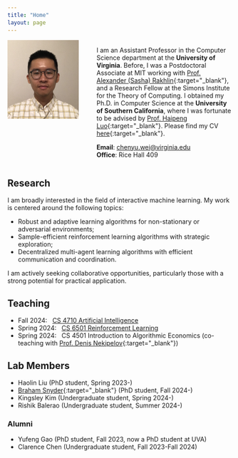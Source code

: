 ```yaml
---
title: "Home"
layout: page
---
```


<div style="display: flex; align-items: flex-start;">


   <div style="flex: 0 0 160px; margin-right: 40px;">
    <img src="/image/photo.JPG" alt="My Photo" style="max-width: 100%; height: auto;">
  </div>

  <div style="flex: 1;" markdown="1">

I am an Assistant Professor in the Computer Science department at the **University of Virginia**. Before, I was a Postdoctoral Associate at MIT working with [Prof. Alexander (Sasha) Rakhlin](http://www.mit.edu/~rakhlin/){:target="_blank"}, and a Research Fellow at the Simons Institute for the Theory of Computing. I obtained my Ph.D. in Computer Science at the **University of Southern California**, where I was fortunate to be advised by [Prof. Haipeng Luo](https://haipeng-luo.net/){:target="_blank"}. Please find my CV [here](/document/cv.pdf){:target="_blank"}. 

**Email**: chenyu.wei@virginia.edu  
**Office**: Rice Hall 409
  
  </div>


 


</div>



## Research

I am broadly interested in the field of interactive machine learning. My work is centered around the following topics:   
- Robust and adaptive learning algorithms for non-stationary or adversarial environments;   
- Sample-efficient reinforcement learning algorithms with strategic exploration;   
- Decentralized multi-agent learning algorithms with efficient communication and coordination.  

I am actively seeking collaborative opportunities, particularly those with a strong potential for practical application.  
   



## Teaching

- Fall 2024: &nbsp; [CS 4710 Artificial Intelligence](/ai2024fa/)  
- Spring 2024: &nbsp; [CS 6501 Reinforcement Learning](/rl2024sp/)  
- Spring 2024: &nbsp; CS 4501 Introduction to Algorithmic Economics (co-teaching with [Prof. Denis Nekipelov](https://engineering.virginia.edu/faculty/denis-nekipelov){:target="_blank"})  


## Lab Members

- Haolin Liu (PhD student, Spring 2023-)  
- [Braham Snyder](https://www.braham.io/){:target="_blank"} (PhD student, Fall 2024-)   
- Kingsley Kim (Undergraduate student, Spring 2024-)  
- Rishik Balerao (Undergraduate student, Summer 2024-)  


### Alumni  

- Yufeng Gao (PhD student, Fall 2023, now a PhD student at UVA)  
- Clarence Chen (Undergraduate student, Fall 2023-Fall 2024)  



